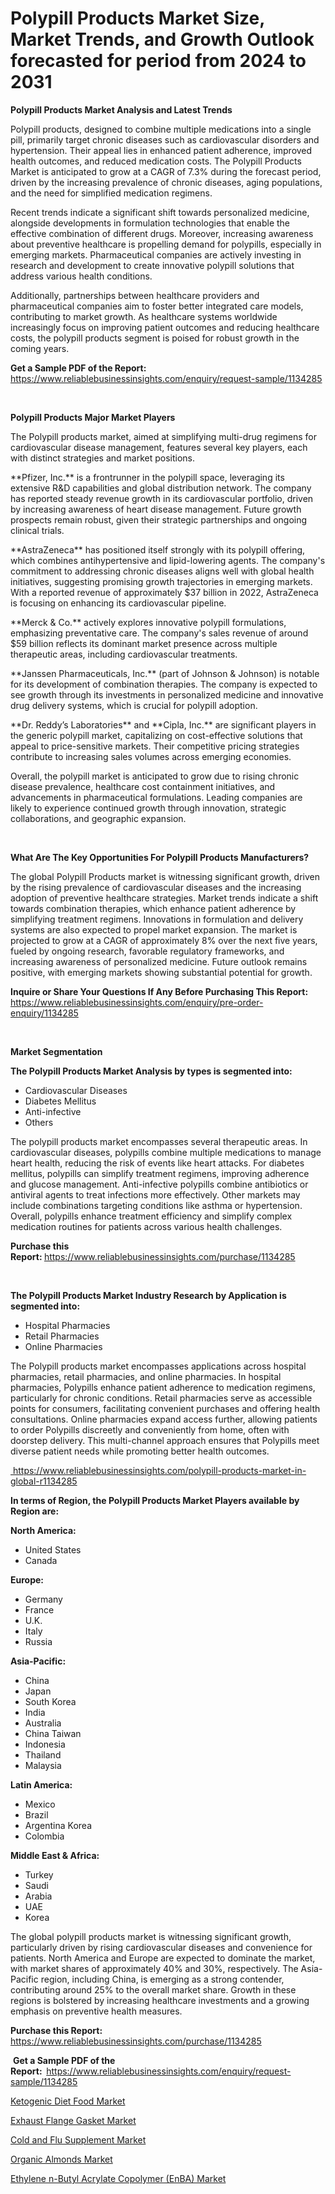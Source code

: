 <p><h1>Polypill Products Market Size, Market Trends, and Growth Outlook forecasted for period from 2024 to 2031</h1></p><p><strong>Polypill Products Market Analysis and Latest Trends</strong></p>
<p><p>Polypill products, designed to combine multiple medications into a single pill, primarily target chronic diseases such as cardiovascular disorders and hypertension. Their appeal lies in enhanced patient adherence, improved health outcomes, and reduced medication costs. The Polypill Products Market is anticipated to grow at a CAGR of 7.3% during the forecast period, driven by the increasing prevalence of chronic diseases, aging populations, and the need for simplified medication regimens.</p><p>Recent trends indicate a significant shift towards personalized medicine, alongside developments in formulation technologies that enable the effective combination of different drugs. Moreover, increasing awareness about preventive healthcare is propelling demand for polypills, especially in emerging markets. Pharmaceutical companies are actively investing in research and development to create innovative polypill solutions that address various health conditions. </p><p>Additionally, partnerships between healthcare providers and pharmaceutical companies aim to foster better integrated care models, contributing to market growth. As healthcare systems worldwide increasingly focus on improving patient outcomes and reducing healthcare costs, the polypill products segment is poised for robust growth in the coming years.</p></p>
<p><strong>Get a Sample PDF of the Report:&nbsp;</strong> <a href="https://www.reliablebusinessinsights.com/enquiry/request-sample/1134285?utm_campaign=1094&utm_medium=2&utm_source=Github&utm_content=ia&utm_term=18112024&utm_id=polypill-products">https://www.reliablebusinessinsights.com/enquiry/request-sample/1134285</a></p>
<p>&nbsp;</p>
<p><strong>Polypill Products Major Market Players</strong></p>
<p><p>The Polypill products market, aimed at simplifying multi-drug regimens for cardiovascular disease management, features several key players, each with distinct strategies and market positions.</p><p>**Pfizer, Inc.** is a frontrunner in the polypill space, leveraging its extensive R&D capabilities and global distribution network. The company has reported steady revenue growth in its cardiovascular portfolio, driven by increasing awareness of heart disease management. Future growth prospects remain robust, given their strategic partnerships and ongoing clinical trials.</p><p>**AstraZeneca** has positioned itself strongly with its polypill offering, which combines antihypertensive and lipid-lowering agents. The company's commitment to addressing chronic diseases aligns well with global health initiatives, suggesting promising growth trajectories in emerging markets. With a reported revenue of approximately $37 billion in 2022, AstraZeneca is focusing on enhancing its cardiovascular pipeline.</p><p>**Merck & Co.** actively explores innovative polypill formulations, emphasizing preventative care. The company's sales revenue of around $59 billion reflects its dominant market presence across multiple therapeutic areas, including cardiovascular treatments.</p><p>**Janssen Pharmaceuticals, Inc.** (part of Johnson & Johnson) is notable for its development of combination therapies. The company is expected to see growth through its investments in personalized medicine and innovative drug delivery systems, which is crucial for polypill adoption.</p><p>**Dr. Reddy’s Laboratories** and **Cipla, Inc.** are significant players in the generic polypill market, capitalizing on cost-effective solutions that appeal to price-sensitive markets. Their competitive pricing strategies contribute to increasing sales volumes across emerging economies.</p><p>Overall, the polypill market is anticipated to grow due to rising chronic disease prevalence, healthcare cost containment initiatives, and advancements in pharmaceutical formulations. Leading companies are likely to experience continued growth through innovation, strategic collaborations, and geographic expansion.</p></p>
<p>&nbsp;</p>
<p><strong>What Are The Key Opportunities For Polypill Products Manufacturers?</strong></p>
<p><p>The global Polypill Products market is witnessing significant growth, driven by the rising prevalence of cardiovascular diseases and the increasing adoption of preventive healthcare strategies. Market trends indicate a shift towards combination therapies, which enhance patient adherence by simplifying treatment regimens. Innovations in formulation and delivery systems are also expected to propel market expansion. The market is projected to grow at a CAGR of approximately 8% over the next five years, fueled by ongoing research, favorable regulatory frameworks, and increasing awareness of personalized medicine. Future outlook remains positive, with emerging markets showing substantial potential for growth.</p></p>
<p><strong>Inquire or Share Your Questions If Any Before Purchasing This Report:</strong> <a href="https://www.reliablebusinessinsights.com/enquiry/pre-order-enquiry/1134285?utm_campaign=1094&utm_medium=2&utm_source=Github&utm_content=ia&utm_term=18112024&utm_id=polypill-products">https://www.reliablebusinessinsights.com/enquiry/pre-order-enquiry/1134285</a></p>
<p>&nbsp;</p>
<p><strong>Market Segmentation</strong></p>
<p><strong>The Polypill Products Market Analysis by types is segmented into:</strong></p>
<p><ul><li>Cardiovascular Diseases</li><li>Diabetes Mellitus</li><li>Anti-infective</li><li>Others</li></ul></p>
<p><p>The polypill products market encompasses several therapeutic areas. In cardiovascular diseases, polypills combine multiple medications to manage heart health, reducing the risk of events like heart attacks. For diabetes mellitus, polypills can simplify treatment regimens, improving adherence and glucose management. Anti-infective polypills combine antibiotics or antiviral agents to treat infections more effectively. Other markets may include combinations targeting conditions like asthma or hypertension. Overall, polypills enhance treatment efficiency and simplify complex medication routines for patients across various health challenges.</p></p>
<p><strong>Purchase this Report:&nbsp;</strong><a href="https://www.reliablebusinessinsights.com/purchase/1134285?utm_campaign=1094&utm_medium=2&utm_source=Github&utm_content=ia&utm_term=18112024&utm_id=polypill-products">https://www.reliablebusinessinsights.com/purchase/1134285</a></p>
<p>&nbsp;</p>
<p><strong>The Polypill Products Market Industry Research by Application is segmented into:</strong></p>
<p><ul><li>Hospital Pharmacies</li><li>Retail Pharmacies</li><li>Online Pharmacies</li></ul></p>
<p><p>The Polypill products market encompasses applications across hospital pharmacies, retail pharmacies, and online pharmacies. In hospital pharmacies, Polypills enhance patient adherence to medication regimens, particularly for chronic conditions. Retail pharmacies serve as accessible points for consumers, facilitating convenient purchases and offering health consultations. Online pharmacies expand access further, allowing patients to order Polypills discreetly and conveniently from home, often with doorstep delivery. This multi-channel approach ensures that Polypills meet diverse patient needs while promoting better health outcomes.</p></p>
<p><a href="https://www.reliablebusinessinsights.com/polypill-products-market-in-global-r1134285?utm_campaign=1094&utm_medium=2&utm_source=Github&utm_content=ia&utm_term=18112024&utm_id=polypill-products">&nbsp;https://www.reliablebusinessinsights.com/polypill-products-market-in-global-r1134285</a></p>
<p><strong>In terms of Region, the Polypill Products Market Players available by Region are:</strong></p>
<p>
    <p> <strong> North America: </strong>
        <ul>
            <li>United States</li>
            <li>Canada</li>
        </ul>
        </p> 
    <p> <strong> Europe: </strong>
        <ul>
            <li>Germany</li>
            <li>France</li>
            <li>U.K.</li>
            <li>Italy</li>
            <li>Russia</li>
        </ul>
        </p> 
    <p> <strong> Asia-Pacific: </strong>
        <ul>
            <li>China</li>
            <li>Japan</li>
            <li>South Korea</li>
            <li>India</li>
            <li>Australia</li>
            <li>China Taiwan</li>
            <li>Indonesia</li>
            <li>Thailand</li>
            <li>Malaysia</li>
        </ul>
        </p> 
    <p> <strong> Latin America: </strong>
        <ul>
            <li>Mexico</li>
            <li>Brazil</li>
            <li>Argentina Korea</li>
            <li>Colombia</li>
        </ul>
        </p> 
    <p> <strong> Middle East & Africa: </strong>
        <ul>
            <li>Turkey</li>
            <li>Saudi</li>
            <li>Arabia</li>
            <li>UAE</li>
            <li>Korea</li>
        </ul>
    </p>
    </p>
<p><p>The global polypill products market is witnessing significant growth, particularly driven by rising cardiovascular diseases and convenience for patients. North America and Europe are expected to dominate the market, with market shares of approximately 40% and 30%, respectively. The Asia-Pacific region, including China, is emerging as a strong contender, contributing around 25% to the overall market share. Growth in these regions is bolstered by increasing healthcare investments and a growing emphasis on preventive health measures.</p></p>
<p><strong>Purchase this Report: </strong><a href="https://www.reliablebusinessinsights.com/purchase/1134285?utm_campaign=1094&utm_medium=2&utm_source=Github&utm_content=ia&utm_term=18112024&utm_id=polypill-products">https://www.reliablebusinessinsights.com/purchase/1134285</a></p>
<p>&nbsp;<strong>Get a Sample PDF of the Report:&nbsp;&nbsp;</strong><a href="https://www.reliablebusinessinsights.com/enquiry/request-sample/1134285?utm_campaign=1094&utm_medium=2&utm_source=Github&utm_content=ia&utm_term=18112024&utm_id=polypill-products">https://www.reliablebusinessinsights.com/enquiry/request-sample/1134285</a></p>
<p><strong></strong></p>
<p><p><a href="https://www.linkedin.com/pulse/global-ketogenic-diet-food-market-focus-product-type-supplementsbeveragesmealsothers-a3fvc?utm_campaign=1094&utm_medium=2&utm_source=Github&utm_content=ia&utm_term=18112024&utm_id=polypill-products">Ketogenic Diet Food Market</a></p><p><a href="https://github.com/SamiaChowdhury801/Market-Research-Report-List-1/blob/main/exhaust-flange-gasket-market.md?utm_campaign=1094&utm_medium=2&utm_source=Github&utm_content=ia&utm_term=18112024&utm_id=polypill-products">Exhaust Flange Gasket Market</a></p><p><a href="https://issuu.com/reportprime-2/docs/cold-and-flu-supplement-market-size_02a691da2df298?utm_campaign=1094&utm_medium=2&utm_source=Github&utm_content=ia&utm_term=18112024&utm_id=polypill-products">Cold and Flu Supplement Market</a></p><p><a href="https://www.linkedin.com/pulse/in-depth-analysis-global-organic-almonds-market-scope-its-rapid-cwwfc?utm_campaign=1094&utm_medium=2&utm_source=Github&utm_content=ia&utm_term=18112024&utm_id=polypill-products">Organic Almonds Market</a></p><p><a href="https://github.com/LilianFaulkner65/Market-Research-Report-List-1/blob/main/ethylene-n-butyl-acrylate-copolymer-enba-market.md?utm_campaign=1094&utm_medium=2&utm_source=Github&utm_content=ia&utm_term=18112024&utm_id=polypill-products">Ethylene n-Butyl Acrylate Copolymer (EnBA) Market</a></p></p>